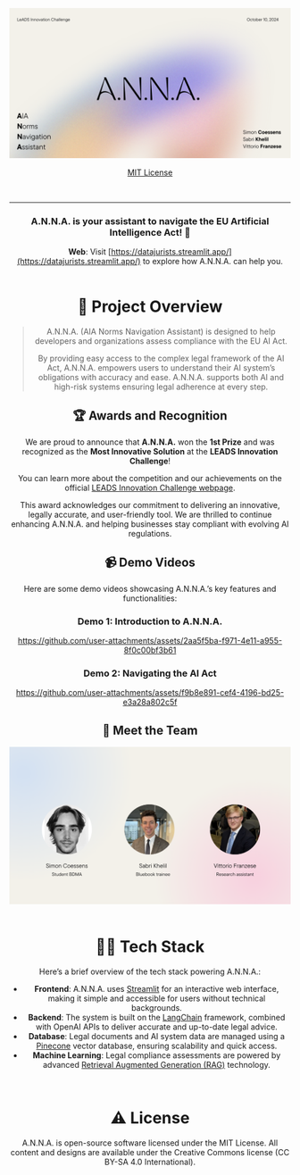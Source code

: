 ![A.N.N.A.](img/anna_landing.png)

<div align='center'>

<a href='https://github.com/data-jurists/anna/releases'>

</a>

<a href='https://github.com/data-jurists/LICENSE'>MIT License</a>

</a>

</div>

<br />

---

<div align='center'>

### A.N.N.A. is your assistant to navigate the EU Artificial Intelligence Act! 🚀

**Web**: Visit [https://datajurists.streamlit.app/](https://datajurists.streamlit.app/) to explore how A.N.N.A. can help you.
  <br />
  <br />

# 🧐 Project Overview

> A.N.N.A. (AIA Norms Navigation Assistant) is designed to help developers and organizations assess compliance with the EU AI Act.
>
> By providing easy access to the complex legal framework of the AI Act, A.N.N.A. empowers users to understand their AI system’s obligations with accuracy and ease. A.N.N.A. supports both AI and high-risk systems ensuring legal adherence at every step.

## 🏆 Awards and Recognition

We are proud to announce that **A.N.N.A.** won the **1st Prize** and was recognized as the **Most Innovative Solution** at the **LEADS Innovation Challenge**!

You can learn more about the competition and our achievements on the official [LEADS Innovation Challenge webpage](https://www.legalityattentivedatascientists.eu).

This award acknowledges our commitment to delivering an innovative, legally accurate, and user-friendly tool. We are thrilled to continue enhancing A.N.N.A. and helping businesses stay compliant with evolving AI regulations.

## 📹 Demo Videos

Here are some demo videos showcasing A.N.N.A.’s key features and functionalities:

### Demo 1: Introduction to A.N.N.A.

https://github.com/user-attachments/assets/2aa5f5ba-f971-4e11-a955-8f0c00bf3b61

### Demo 2: Navigating the AI Act

https://github.com/user-attachments/assets/f9b8e891-cef4-4196-bd25-e3a28a802c5f

## 👥 Meet the Team

<div align='center'>
  <img src="img/team.png" alt="Team Photo" width="600">
</div>

<br />

# 👨‍💻 Tech Stack

Here’s a brief overview of the tech stack powering A.N.N.A.:

- **Frontend**: A.N.N.A. uses [Streamlit](https://streamlit.io/) for an interactive web interface, making it simple and accessible for users without technical backgrounds.
- **Backend**: The system is built on the [LangChain](https://langchain.com/) framework, combined with OpenAI APIs to deliver accurate and up-to-date legal advice.
- **Database**: Legal documents and AI system data are managed using a [Pinecone](https://www.pinecone.io/) vector database, ensuring scalability and quick access.
- **Machine Learning**: Legal compliance assessments are powered by advanced [Retrieval Augmented Generation (RAG)](https://huggingface.co/blog/rag) technology.

<br />

# ⚠️ License

A.N.N.A. is open-source software licensed under the MIT License. All content and designs are available under the Creative Commons license (CC BY-SA 4.0 International).
